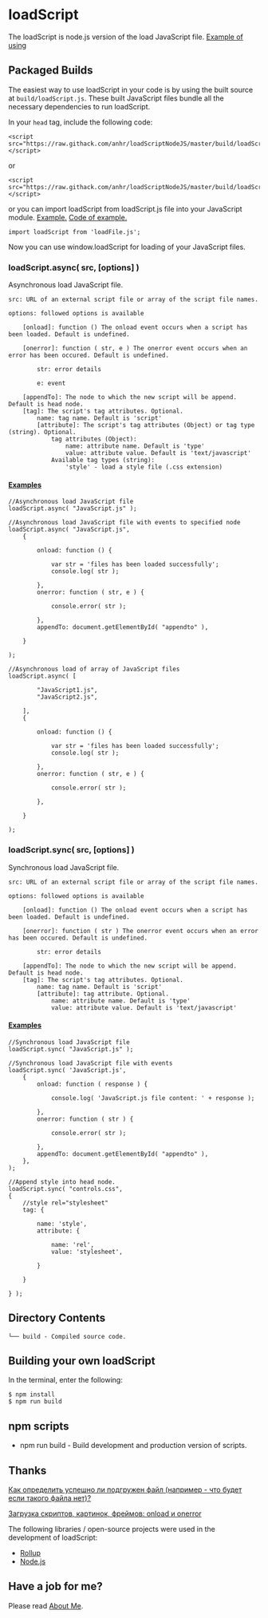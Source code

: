 ﻿# loadScript
The loadScript is node.js version of the load JavaScript file. [Example of using](https://raw.githack.com/anhr/loadScriptNodeJS/master/index.html)

## Packaged Builds
The easiest way to use loadScript in your code is by using the built source at `build/loadScript.js`.
These built JavaScript files bundle all the necessary dependencies to run loadScript.

In your `head` tag, include the following code:
```
<script src="https://raw.githack.com/anhr/loadScriptNodeJS/master/build/loadScript.js"></script>
```
or
```
<script src="https://raw.githack.com/anhr/loadScriptNodeJS/master/build/loadScript.min.js"></script>
```
or you can import loadScript from loadScript.js file into your JavaScript module. [Example.](https://raw.githack.com/anhr/DropdownMenu/master/Examples/html/) [Code of example.](https://github.com/anhr/DropdownMenu/blob/master/index.js)
```
import loadScript from 'loadFile.js';
```

Now you can use window.loadScript for loading of your JavaScript files.

### loadScript.async( src, [options] )

Asynchronous load JavaScript file.

	src: URL of an external script file or array of the script file names.

	options: followed options is available

		[onload]: function () The onload event occurs when a script has been loaded. Default is undefined.

		[onerror]: function ( str, e ) The onerror event occurs when an error has been occured. Default is undefined.

			str: error details

			e: event

		[appendTo]: The node to which the new script will be append. Default is head node.
		[tag]: The script's tag attributes. Optional.
			name: tag name. Default is 'script'
			[attribute]: The script's tag attributes (Object) or tag type (string). Optional.
				tag attributes (Object):
					name: attribute name. Default is 'type'
					value: attribute value. Default is 'text/javascript'
				Available tag types (string):
					'style' - load a style file (.css extension)

#### [Examples](https://raw.githack.com/anhr/loadScriptNodeJS/master/index.html)
```
//Asynchronous load JavaScript file
loadScript.async( "JavaScript.js" );
```
```
//Asynchronous load JavaScript file with events to specified node
loadScript.async( "JavaScript.js",
	{

		onload: function () {

			var str = 'files has been loaded successfully';
			console.log( str );

		},
		onerror: function ( str, e ) {

			console.error( str );

		},
		appendTo: document.getElementById( "appendto" ),

	}
	
);
```
```
//Asynchronous load of array of JavaScript files
loadScript.async( [

		"JavaScript1.js",
		"JavaScript2.js",

	],
	{

		onload: function () {

			var str = 'files has been loaded successfully';
			console.log( str );

		},
		onerror: function ( str, e ) {

			console.error( str );

		},

	}
	
);
```

### loadScript.sync( src, [options] )

Synchronous load JavaScript file.

	src: URL of an external script file or array of the script file names.

	options: followed options is available

		[onload]: function () The onload event occurs when a script has been loaded. Default is undefined.

		[onerror]: function ( str ) The onerror event occurs when an error has been occured. Default is undefined.

			str: error details

		[appendTo]: The node to which the new script will be append. Default is head node.
		[tag]: The script's tag attributes. Optional.
			name: tag name. Default is 'script'
			[attribute]: tag attribute. Optional.
				name: attribute name. Default is 'type'
				value: attribute value. Default is 'text/javascript'

#### [Examples](https://raw.githack.com/anhr/loadScriptNodeJS/master/index.html)
```
//Synchronous load JavaScript file
loadScript.sync( "JavaScript.js" );
```
```
//Synchronous load JavaScript file with events
loadScript.sync( 'JavaScript.js',
	{
		onload: function ( response ) {

			console.log( 'JavaScript.js file content: ' + response );

		},
		onerror: function ( str ) {

			console.error( str );

		},
		appendTo: document.getElementById( "appendto" ),
	},
);
```
```
//Append style into head node.
loadScript.sync( "controls.css",
{
	//style rel="stylesheet"
	tag: {

		name: 'style',
		attribute: {

			name: 'rel',
			value: 'stylesheet',

		}

	}

} );
```

## Directory Contents

```
└── build - Compiled source code.
```

## Building your own loadScript

In the terminal, enter the following:

```
$ npm install
$ npm run build
```

## npm scripts

- npm run build - Build development and production version of scripts.

## Thanks

[Как определить успешно ли подгружен файл (например - что будет если такого файла нет)?](http://javascript.ru/forum/events/21439-dinamicheskaya-zagruzka-skriptov.html)

[Загрузка скриптов, картинок, фреймов: onload и onerror](https://learn.javascript.ru/onload-onerror)

The following libraries / open-source projects were used in the development of loadScript:
 * [Rollup](https://rollupjs.org)
 * [Node.js](http://nodejs.org/)

 ## Have a job for me?
Please read [About Me](https://anhr.github.io/AboutMe/).
